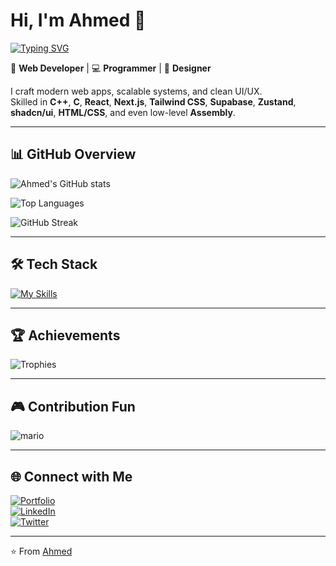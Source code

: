 # Hi, I'm Ahmed 👋  

[![Typing SVG](https://readme-typing-svg.herokuapp.com?size=28&duration=4000&color=F72585&center=true&vCenter=true&width=600&lines=Hi%2C+I'm+Ahmed+🚀;Web+Developer+💻;Programmer+⚡;Designer+🎨)](https://git.io/typing-svg)

🚀 **Web Developer** | 💻 **Programmer** | 🎨 **Designer**  

I craft modern web apps, scalable systems, and clean UI/UX.  
Skilled in **C++**, **C**, **React**, **Next.js**, **Tailwind CSS**, **Supabase**, **Zustand**, **shadcn/ui**, **HTML/CSS**, and even low-level **Assembly**.  

---

## 📊 GitHub Overview  
![Ahmed's GitHub stats](https://github-readme-stats.vercel.app/api?username=AhmedNasir7&show_icons=true&theme=tokyonight&hide_border=false&count_private=true)  

![Top Languages](https://github-readme-stats.vercel.app/api/top-langs/?username=AhmedNasir7&layout=compact&theme=tokyonight&hide_border=false)  

![GitHub Streak](https://github-readme-streak-stats.herokuapp.com?user=AhmedNasir7&theme=highcontrast&hide_border=false)  

---

## 🛠️ Tech Stack  
[![My Skills](https://skillicons.dev/icons?i=cpp,c,react,next,tailwind,supabase,html,css,js,ts,git,linux,vercel,vscode&theme=light)](https://skillicons.dev)  

---

## 🏆 Achievements  
![Trophies](https://github-profile-trophy.vercel.app/?username=AhmedNasir7&theme=radical&no-frame=false&no-bg=false&margin-w=15)  

---

## 🎮 Contribution Fun  
![mario](https://ahmednasir7.github.io/mario-contributions/mario.svg)  

---

## 🌐 Connect with Me  
[![Portfolio](https://img.shields.io/badge/Portfolio-FF5733?style=flat&logo=vercel&logoColor=white)](https://yourportfolio.com)  
[![LinkedIn](https://img.shields.io/badge/LinkedIn-0077B5?style=flat&logo=linkedin&logoColor=white)](https://linkedin.com/in/AhmedNasir7)  
[![Twitter](https://img.shields.io/badge/Twitter-1DA1F2?style=flat&logo=twitter&logoColor=white)](https://twitter.com/AhmedNasir7)  

---

⭐ From [Ahmed](https://github.com/AhmedNasir7)
